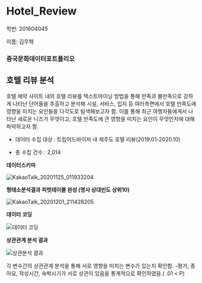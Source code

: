 # Hotel_Review

학번: 201604045

이름: 김무혁

### 중국문화데이터포트폴리오

## 호텔 리뷰 분석

호텔 예약 사이트 내의 호텔 리뷰를 텍스트마이닝 방법을 통해 
만족과 불만족으로 강하게 나타난 단어들을 추출하고 분석해 
시설, 서비스, 입지 등 여러측면에서 호텔 만족도에 영향을 미치는
요인들을 다각도로 탐색해보고자 함. 이를 통해 최근 여행자들에게서 나타난 새로운 니즈가 무엇이고, 
호텔 만족도에 큰 영향을 미치는 요인이 무엇인지에 대해 파악하고자 함.

+ 데이터 수집 대상 : 트립어드바이저 내 제주도 호텔 리뷰(2019.01-2020.10)

+ 총 수집 건수 : 2,014

**데이터스키마**

![KakaoTalk_20201125_011933204](https://user-images.githubusercontent.com/74213615/100122164-6fd6a780-2ebc-11eb-98c5-94a1e7f1d441.png)

**형태소분석결과 피벗테이블 완성 (명사 상대빈도 상위10)**

![KakaoTalk_20201201_211428205](https://user-images.githubusercontent.com/74213615/100739313-3f41c100-341a-11eb-8686-686bab0b76ae.png)

**데이터 코딩**

![데이터 코딩](https://user-images.githubusercontent.com/74213615/101506089-5f442800-39b8-11eb-8f8c-6060185d4240.png)

**상관관계 분석 결과**

![상관분석 결과](https://user-images.githubusercontent.com/74213615/101506225-7daa2380-39b8-11eb-89c8-696e70bb5c12.png)

각 변수간의 상관관계 분석을 통해 서로 영향을 미치는 변수가 있는지 확인함.  -평가, 종아요, 작성시간, 숙박시기가 서로 상관이 있음을 통계적으로 확인하였음.( .01 < P)
